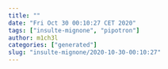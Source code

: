```yaml
---
title: ""
date: "Fri Oct 30 00:10:27 CET 2020"
tags: ["insulte-mignone", "pipotron"]
author: m1ch3l
categories: ["generated"]
slug: "insulte-mignone/2020-10-30-00:10:27"
---
```



